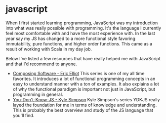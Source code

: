 # javascript

When I first started learning programming, JavaScript was my introduction into
what was really possible with programming. It's the language I currently feel
most comfortable with and have the most experience with. In the last year say my
JS has changed to a more functional style favoring immutability, pure functions,
and higher order functions. This came as a result of working with Scala in my
day job.

Below I've listed a few resources that have really helped me with JavaScript and
that I'd recommend to anyone.

  - [Composing Software - Eric
    Elliot](https://medium.com/javascript-scene/composing-software-the-book-f31c77fc3ddc)
    This series is one of my all time favorites. It introduces a lot of
    functional programming concepts in an easy to understand manner with a ton
    of examples. It also explains a lot of why the functional paradigm is
    important not just in JavaScript, but programming in general.
  - [You-Don't-Know-JS - Kyle
    Simpson](https://github.com/getify/You-Dont-Know-JS) Kyle Simpson's series
    YDKJS really layed the foundation for me in terms of knowledge and
    understanding. This is probably the best overview and study of the JS
    language that you'll find.
